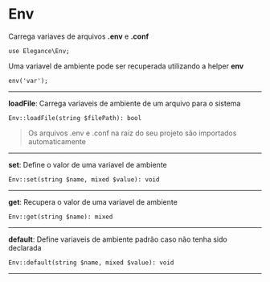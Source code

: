 # Env

Carrega variaves de arquivos **.env** e **.conf**

    use Elegance\Env;

Uma variavel de ambiente pode ser recuperada utilizando a helper **env**

    env('var');

---

**loadFile**: Carrega variaveis de ambiente de um arquivo para o sistema

    Env::loadFile(string $filePath): bool
    
> Os arquivos .env e .conf na raiz do seu projeto são importados automaticamente

---

**set**: Define o valor de uma variavel de ambiente

    Env::set(string $name, mixed $value): void

---

**get**: Recupera o valor de uma variavel de ambiente

    Env::get(string $name): mixed

---

**default**: Define variaveis de ambiente padrão caso não tenha sido declarada

    Env::default(string $name, mixed $value): void

---